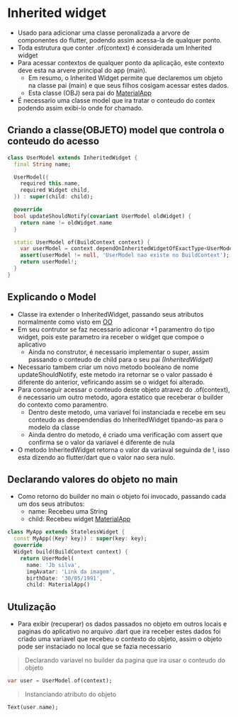 # Inherited widget
- Usado para adicionar uma classe peronalizada a arvore de componentes do flutter, podendo assim acessa-la de qualquer ponto.
- Toda estrutura que conter .of(context) é considerada um Inherited widget
- Para acessar contextos de qualquer ponto da aplicação, este contexto deve esta na arvere principal do app (main).
    - Em resumo, o Inherited Widget permite que declaremos um objeto na classe pai (main) e que seus filhos cosigam acessar estes dados.
    - Esta classe (OBJ) sera pai do [MaterialApp](../Flutter/Apoio_Widgets/MateralApp.md)
- É necessario uma classe model que ira tratar o conteudo do contex podendo assim exibi-lo onde for chamado.
## Criando a classe(OBJETO) model que controla o conteudo do acesso
```dart
class UserModel extends InheritedWidget {
  final String name;

  UserModel({
    required this.name,
    required Widget child,
  }) : super(child: child);

  @override
  bool updateShouldNotify(covariant UserModel oldWidget) {
    return name != oldWidget.name
  }

  static UserModel of(BuildContext context) {
    var userModel = context.dependOnInheritedWidgetOfExactType<UserModel>();
    assert(userModel != null, 'UserModel nao existe no BuildContext');
    return userModel!;
  }
}
```
## Explicando o Model
- Classe ira extender o InheritedWidget, passando seus atributos normalmente como visto em [OO](../Dart/Dart_OO/OO_Em_Pratica/)
- Em seu contrutor se faz necessario adiconar +1 paramentro do tipo widget, pois este parametro ira receber o widget que compoe o aplicativo
    - Ainda no construtor, é necessario implementar o super, assim passando o conteudo de child para o seu pai *(InheritedWidget)*
- Necessario tambem criar um novo metodo booleano de nome updateShouldNotify, este metodo ira retornar se o valor passado é diferente do anterior, vefiricando assim se o widget foi alterado.
- Para conseguir acessar o conteudo deste objeto atravez do .of(context), é necessario um outro metodo, agora estatico que receberar o builder do contexto como paramentro.
    - Dentro deste metodo, uma variavel foi instanciada e recebe em seu conteudo as deependendias do InheritedWidget tipando-as para o modelo da classe
    - Ainda dentro do metodo, é criado uma verificação com assert que confirma se o valor da variavel é diferente de nula
- O metodo InheritedWidget retorna o valor da variaval seguinda de !, isso esta dizendo ao flutter/dart que o valor nao sera nulo.
## Declarando valores do objeto no main
- Como retorno do builder no main o objeto foi invocado, passando cada um dos seus atributos:
    - name: Recebeu uma String
    - child: Recebeu widget [MaterialApp](../Flutter/Apoio_Widgets/MateralApp.md)
```dart
class MyApp extends StatelessWidget {
  const MyApp({Key? key}) : super(key: key);
  @override
  Widget build(BuildContext context) {
    return UserModel(
      name: 'Jb silva',
      imgAvatar: 'Link da imagem',
      birthDate: '30/05/1991',
      child: MaterialApp()
```
## Utulização
- Para exibir (recuperar) os dados passados no objeto em outros locais e paginas do aplicativo no arquivo .dart que ira receber estes dados foi criado uma variavel que recebeu o contexto do objeto, assim o objeto pode ser instaciado no local que se fazia necessario
>Declarando variavel no builder da pagina que ira usar o conteudo do objeto
```dart
var user = UserModel.of(context);
```
>Instanciando atributo do objeto
```dart
Text(user.name);
```


